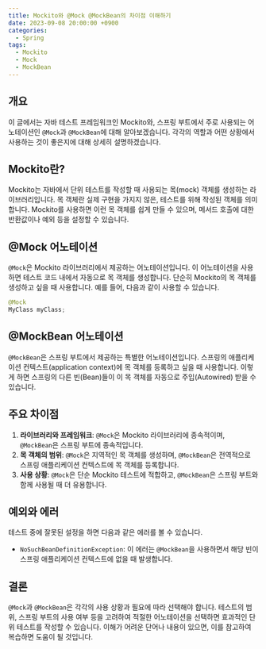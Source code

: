 ```yaml
---
title: Mockito와 @Mock @MockBean의 차이점 이해하기
date: 2023-09-08 20:00:00 +0900
categories:
  - Spring
tags:
  - Mockito
  - Mock
  - MockBean
---
```

## 개요

이 글에서는 자바 테스트 프레임워크인 Mockito와, 스프링 부트에서 주로 사용되는 어노테이션인 `@Mock`과 `@MockBean`에 대해 알아보겠습니다. 각각의 역할과 어떤 상황에서 사용하는 것이 좋은지에 대해 상세히 설명하겠습니다.

## Mockito란?

Mockito는 자바에서 단위 테스트를 작성할 때 사용되는 목(mock) 객체를 생성하는 라이브러리입니다. 목 객체란 실제 구현을 가지지 않은, 테스트를 위해 작성된 객체를 의미합니다. Mockito를 사용하면 이런 목 객체를 쉽게 만들 수 있으며, 메서드 호출에 대한 반환값이나 예외 등을 설정할 수 있습니다.

## @Mock 어노테이션

`@Mock`은 Mockito 라이브러리에서 제공하는 어노테이션입니다. 이 어노테이션을 사용하면 테스트 코드 내에서 자동으로 목 객체를 생성합니다. 단순히 Mockito의 목 객체를 생성하고 싶을 때 사용합니다. 예를 들어, 다음과 같이 사용할 수 있습니다.

```java
@Mock
MyClass myClass;
```

## @MockBean 어노테이션

`@MockBean`은 스프링 부트에서 제공하는 특별한 어노테이션입니다. 스프링의 애플리케이션 컨텍스트(application context)에 목 객체를 등록하고 싶을 때 사용합니다. 이렇게 하면 스프링의 다른 빈(Bean)들이 이 목 객체를 자동으로 주입(Autowired) 받을 수 있습니다.

## 주요 차이점

1. **라이브러리와 프레임워크**: `@Mock`은 Mockito 라이브러리에 종속적이며, `@MockBean`은 스프링 부트에 종속적입니다.
2. **목 객체의 범위**: `@Mock`은 지역적인 목 객체를 생성하며, `@MockBean`은 전역적으로 스프링 애플리케이션 컨텍스트에 목 객체를 등록합니다.
3. **사용 상황**: `@Mock`은 단순 Mockito 테스트에 적합하고, `@MockBean`은 스프링 부트와 함께 사용될 때 더 유용합니다.

## 예외와 에러

테스트 중에 잘못된 설정을 하면 다음과 같은 에러를 볼 수 있습니다.

- `NoSuchBeanDefinitionException`: 이 에러는 `@MockBean`을 사용하면서 해당 빈이 스프링 애플리케이션 컨텍스트에 없을 때 발생합니다.

## 결론

`@Mock`과 `@MockBean`은 각각의 사용 상황과 필요에 따라 선택해야 합니다. 테스트의 범위, 스프링 부트의 사용 여부 등을 고려하여 적절한 어노테이션을 선택하면 효과적인 단위 테스트를 작성할 수 있습니다. 이해가 어려운 단어나 내용이 있으면, 이를 참고하여 복습하면 도움이 될 것입니다.